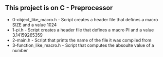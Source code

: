 ## This project is on C - Preprocessor
+ 0-object_like_macro.h - Script creates a header file that defines a macro SIZE and a value 1024
+ 1-pi.h - Script creates a header file that defines a macro PI and a value 3.14159265359
+ 2-main.h - Script that prints the name of the file it was compiled from
+ 3-function_like_macro.h - Script that computes the absoulte value of a number


